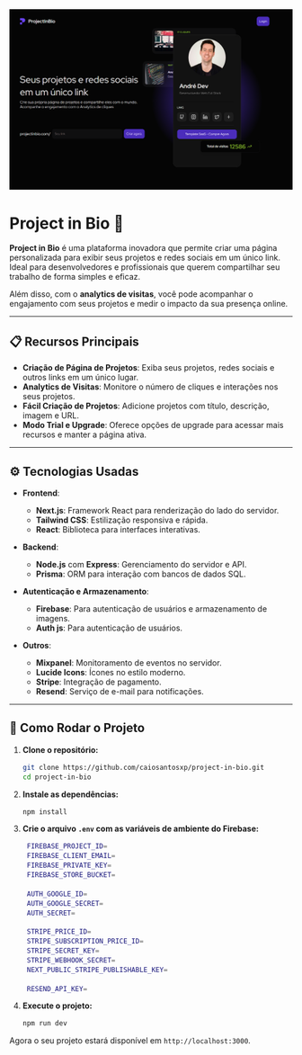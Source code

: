 
<img src='public/img1.png'>

<br>

# **Project in Bio** 🚀

**Project in Bio** é uma plataforma inovadora que permite criar uma página personalizada para exibir seus projetos e redes sociais em um único link. Ideal para desenvolvedores e profissionais que querem compartilhar seu trabalho de forma simples e eficaz.

Além disso, com o **analytics de visitas**, você pode acompanhar o engajamento com seus projetos e medir o impacto da sua presença online.

---

## 📋 **Recursos Principais**

- **Criação de Página de Projetos**: Exiba seus projetos, redes sociais e outros links em um único lugar.
- **Analytics de Visitas**: Monitore o número de cliques e interações nos seus projetos.
- **Fácil Criação de Projetos**: Adicione projetos com título, descrição, imagem e URL.
- **Modo Trial e Upgrade**: Oferece opções de upgrade para acessar mais recursos e manter a página ativa.

---

## ⚙️ **Tecnologias Usadas**

- **Frontend**:
  - **Next.js**: Framework React para renderização do lado do servidor.
  - **Tailwind CSS**: Estilização responsiva e rápida.
  - **React**: Biblioteca para interfaces interativas.

- **Backend**:
  - **Node.js** com **Express**: Gerenciamento do servidor e API.
  - **Prisma**: ORM para interação com bancos de dados SQL.

- **Autenticação e Armazenamento**:
  - **Firebase**: Para autenticação de usuários e armazenamento de imagens.
  - **Auth js**: Para autenticação de usuários.

- **Outros**:
  - **Mixpanel**: Monitoramento de eventos no servidor.
  - **Lucide Icons**: Ícones no estilo moderno.
  - **Stripe**: Integração de pagamento.
  - **Resend**: Serviço de e-mail para notificações.

---

## 🔧 **Como Rodar o Projeto**

1. **Clone o repositório:**

   ```bash
   git clone https://github.com/caiosantosxp/project-in-bio.git
   cd project-in-bio
   ```

2. **Instale as dependências:**

   ```bash
   npm install
   ```

3. **Crie o arquivo `.env` com as variáveis de ambiente do Firebase:**

   ```bash
    FIREBASE_PROJECT_ID=
    FIREBASE_CLIENT_EMAIL=
    FIREBASE_PRIVATE_KEY=
    FIREBASE_STORE_BUCKET=

    AUTH_GOOGLE_ID=
    AUTH_GOOGLE_SECRET=
    AUTH_SECRET=

    STRIPE_PRICE_ID=
    STRIPE_SUBSCRIPTION_PRICE_ID=
    STRIPE_SECRET_KEY=
    STRIPE_WEBHOOK_SECRET=
    NEXT_PUBLIC_STRIPE_PUBLISHABLE_KEY=

    RESEND_API_KEY=
   ```

4. **Execute o projeto:**

   ```bash
   npm run dev
   ```

Agora o seu projeto estará disponível em `http://localhost:3000`.
